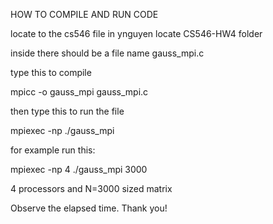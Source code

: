 HOW TO COMPILE AND RUN CODE

locate to the cs546 file in ynguyen
locate CS546-HW4 folder

inside there should be a file name
gauss_mpi.c

type this to compile

mpicc -o gauss_mpi gauss_mpi.c

then type this to run the file

mpiexec -np <number of processors> ./gauss_mpi <matrix size>


for example run this:

mpiexec -np 4 ./gauss_mpi 3000

4 processors and N=3000 sized matrix

Observe the elapsed time. Thank you!
